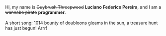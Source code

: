 Hi, my name is ~~Guybrush Threepwood~~ **Luciano Federico Pereira**, and I am a ~~wannabe pirate~~ **programmer**.<br><br>A short song: 1014 bounty of doubloons gleams in the sun, a treasure hunt has just begun! Arrr!
